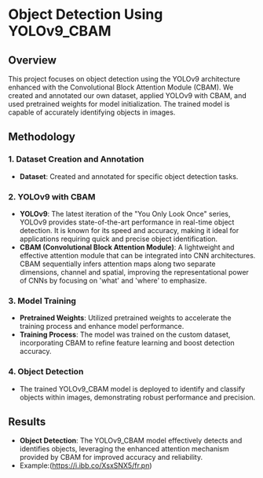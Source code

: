 # Object Detection Using YOLOv9_CBAM


## Overview
This project focuses on object detection using the YOLOv9 architecture enhanced with the Convolutional Block Attention Module (CBAM). We created and annotated our own dataset, applied YOLOv9 with CBAM, and used pretrained weights for model initialization. The trained model is capable of accurately identifying objects in images.

## Methodology

### 1. Dataset Creation and Annotation
- **Dataset**: Created and annotated for specific object detection tasks.

### 2. YOLOv9 with CBAM
- **YOLOv9**: The latest iteration of the "You Only Look Once" series, YOLOv9 provides state-of-the-art performance in real-time object detection. It is known for its speed and accuracy, making it ideal for applications requiring quick and precise object identification.
- **CBAM (Convolutional Block Attention Module)**: A lightweight and effective attention module that can be integrated into CNN architectures. CBAM sequentially infers attention maps along two separate dimensions, channel and spatial, improving the representational power of CNNs by focusing on 'what' and 'where' to emphasize.

### 3. Model Training
- **Pretrained Weights**: Utilized pretrained weights to accelerate the training process and enhance model performance.
- **Training Process**: The model was trained on the custom dataset, incorporating CBAM to refine feature learning and boost detection accuracy.

### 4. Object Detection
- The trained YOLOv9_CBAM model is deployed to identify and classify objects within images, demonstrating robust performance and precision.

## Results
- **Object Detection**: The YOLOv9_CBAM model effectively detects and identifies objects, leveraging the enhanced attention mechanism provided by CBAM for improved accuracy and reliability.
- Example:(https://i.ibb.co/XsxSNX5/fr.pn)
